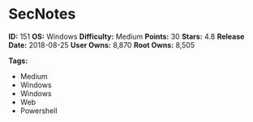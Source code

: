 # SecNotes

**ID:** 151
**OS:** Windows
**Difficulty:** Medium
**Points:** 30
**Stars:** 4.8
**Release Date:** 2018-08-25
**User Owns:** 8,870
**Root Owns:** 8,505

**Tags:**
- Medium
- Windows
- Windows
- Web
- Powershell

